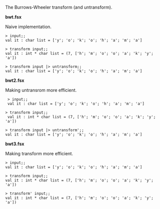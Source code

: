 
The Burrows-Wheeler transform (and untransform).

**bwt.fsx**

Naive implementation.
 
    > input;;
    val it : char list = ['y'; 'o'; 'k'; 'o'; 'h'; 'a'; 'm'; 'a']

    > transform input;;
    val it : int * char list = (7, ['h'; 'm'; 'o'; 'o'; 'a'; 'k'; 'y'; 'a'])

    > transform input |> untransform;;
    val it : char list = ['y'; 'o'; 'k'; 'o'; 'h'; 'a'; 'm'; 'a']

**bwt2.fsx**

Making untransrom more efficient.

     > input;;
     val it : char list = ['y'; 'o'; 'k'; 'o'; 'h'; 'a'; 'm'; 'a']
    
    > transform input;;
     val it : int * char list = (7, ['h'; 'm'; 'o'; 'o'; 'a'; 'k'; 'y'; 'a'])
     
    > transform input |> untransform';;
    val it : char list = ['y'; 'o'; 'k'; 'o'; 'h'; 'a'; 'm'; 'a']
	
**bwt3.fsx**

Making transform more efficient.

    > input;;
    val it : char list = ['y'; 'o'; 'k'; 'o'; 'h'; 'a'; 'm'; 'a']
    
    > transform input;;
    val it : int * char list = (7, ['h'; 'm'; 'o'; 'o'; 'a'; 'k'; 'y'; 'a']) 
    
    > transform' input;;
    val it : int * char list = (7, ['h'; 'm'; 'o'; 'o'; 'a'; 'k'; 'y'; 'a'])
	
